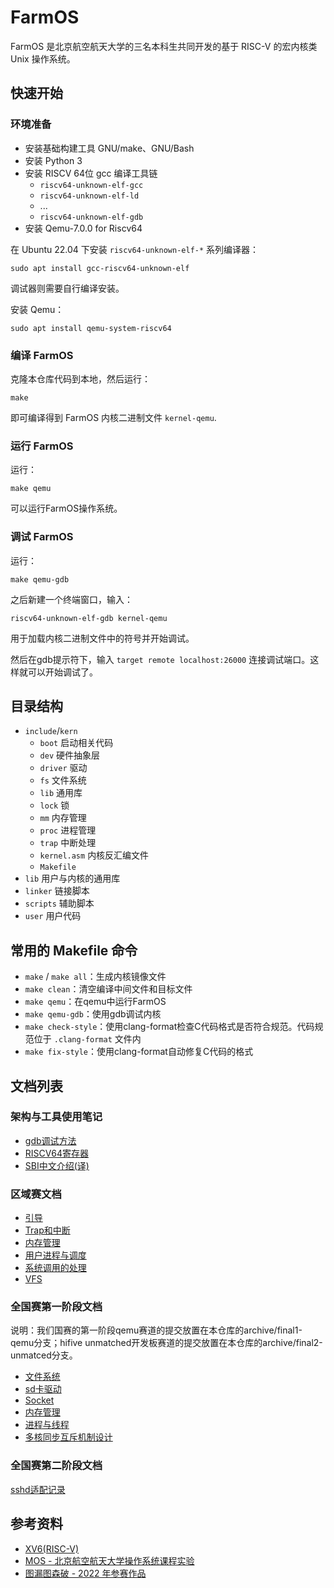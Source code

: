 # FarmOS

FarmOS 是北京航空航天大学的三名本科生共同开发的基于 RISC-V 的宏内核类 Unix 操作系统。

## 快速开始

### 环境准备

* 安装基础构建工具 GNU/make、GNU/Bash
* 安装 Python 3
* 安装 RISCV 64位 gcc 编译工具链
	* `riscv64-unknown-elf-gcc`
	* `riscv64-unknown-elf-ld`
	* ...
	* `riscv64-unknown-elf-gdb`
* 安装 Qemu-7.0.0 for Riscv64

在 Ubuntu 22.04 下安装 `riscv64-unknown-elf-*` 系列编译器：

```
sudo apt install gcc-riscv64-unknown-elf
```

调试器则需要自行编译安装。

安装 Qemu：

```
sudo apt install qemu-system-riscv64
```

### 编译 FarmOS

克隆本仓库代码到本地，然后运行：

```
make
```

即可编译得到 FarmOS 内核二进制文件 `kernel-qemu`.

### 运行 FarmOS

运行：

```
make qemu
```

可以运行FarmOS操作系统。

### 调试 FarmOS

运行：
```
make qemu-gdb
```

之后新建一个终端窗口，输入：
```
riscv64-unknown-elf-gdb kernel-qemu
```
用于加载内核二进制文件中的符号并开始调试。

然后在gdb提示符下，输入 `target remote localhost:26000` 连接调试端口。这样就可以开始调试了。

## 目录结构

- `include`/`kern`
	- `boot` 启动相关代码
    - `dev` 硬件抽象层
	- `driver` 驱动
    - `fs` 文件系统
    - `lib` 通用库
    - `lock` 锁
    - `mm` 内存管理
    - `proc` 进程管理
    - `trap` 中断处理
	- `kernel.asm` 内核反汇编文件
	- `Makefile`
- `lib` 用户与内核的通用库
- `linker` 链接脚本
- `scripts` 辅助脚本
- `user` 用户代码


## 常用的 Makefile 命令

* `make` / `make all`：生成内核镜像文件
* `make clean`：清空编译中间文件和目标文件
* `make qemu`：在qemu中运行FarmOS
* `make qemu-gdb`：使用gdb调试内核
* `make check-style`：使用clang-format检查C代码格式是否符合规范。代码规范位于 `.clang-format` 文件内
* `make fix-style`：使用clang-format自动修复C代码的格式

## 文档列表

### 架构与工具使用笔记

* [gdb调试方法](./docs/gdb%E8%B0%83%E8%AF%95%E6%96%B9%E6%B3%95.md)
* [RISCV64寄存器](./docs/RISCV64%E5%AF%84%E5%AD%98%E5%99%A8.md)
* [SBI中文介绍(译)](./docs/SBI%EF%BC%9ASupervisor%20Software%20Binary%20Interface%20%E8%BD%AF%E4%BB%B6%E4%BA%8C%E8%BF%9B%E5%88%B6%E6%8E%A5%E5%8F%A3%EF%BC%88%E8%AF%91%EF%BC%89.md)

### 区域赛文档

* [引导](./docs/FarmOS%20-%20boot.md)
* [Trap和中断](./docs/FarmOS%20-%20Trap%E4%B8%8E%E6%97%B6%E9%92%9F%E4%B8%AD%E6%96%AD.md)
* [内存管理](./docs/FarmOS%20-%20%E5%86%85%E5%AD%98%E7%AE%A1%E7%90%86.md)
* [用户进程与调度](./docs/FarmOS%20-%20%E7%94%A8%E6%88%B7%E8%BF%9B%E7%A8%8B%E4%B8%8E%E8%B0%83%E5%BA%A6.md)
* [系统调用的处理](./docs/FarmOS%20-%20%E7%B3%BB%E7%BB%9F%E8%B0%83%E7%94%A8%E7%9A%84%E5%AE%9E%E7%8E%B0.md)
* [VFS](./docs/FarmOS%20-%20VFS.md)

### 全国赛第一阶段文档

说明：我们国赛的第一阶段qemu赛道的提交放置在本仓库的archive/final1-qemu分支；hifive unmatched开发板赛道的提交放置在本仓库的archive/final2-unmatced分支。

* [文件系统](./docs/第一阶段-文件系统.md)
* [sd卡驱动](./docs/FarmOS%20-%20SD%20卡驱动.md)
* [Socket](./docs/FarmOS%20-%20Socket.md)
* [内存管理](./docs/FarmOS%20-%20内存管理.md)
* [进程与线程](./docs/FarmOS%20-%20进程与线程.md)
* [多核同步互斥机制设计](./docs/FarmOS%20-%20多核同步互斥机制.md)

### 全国赛第二阶段文档

[sshd适配记录](./docs/现场赛-sshd适配记录.md)


## 参考资料

- [XV6(RISC-V)](https://github.com/mit-pdos/xv6-riscv)
- [MOS - 北京航空航天大学操作系统课程实验](https://gitee.com/osbuaa/mos)
- [图漏图森破 - 2022 年参赛作品](https://gitlab.eduxiji.net/educg-group-13484-858191/19373469-1384)


